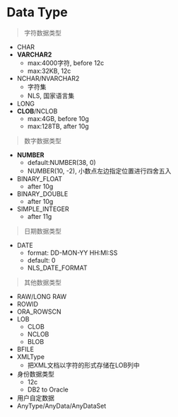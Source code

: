 # Data Type

> 字符数据类型

- CHAR
- **VARCHAR2**
  - max:4000字符, before 12c
  - max:32KB, 12c
- NCHAR/NVARCHAR2
  - 字符集
  - NLS, 国家语言集
- LONG
- **CLOB**/NCLOB
  - max:4GB, before 10g
  - max:128TB, after 10g

> 数字数据类型

- **NUMBER**
  - default:NUMBER(38, 0)
  - NUMBER(10, -2), 小数点左边指定位置进行四舍五入
- BINARY_FLOAT
  - after 10g
- BINARY_DOUBLE
  - after 10g
- SIMPLE_INTEGER
  - after 11g

> 日期数据类型

- DATE
  - format: DD-MON-YY HH:MI:SS
  - default: 0
  - NLS_DATE_FORMAT

> 其他数据类型

- RAW/LONG RAW
- ROWID
- ORA_ROWSCN
- LOB
  - CLOB
  - NCLOB
  - BLOB
- BFILE
- XMLType
  - 把XML文档以字符的形式存储在LOB列中
- 身份数据类型
  - 12c
  - DB2 to Oracle
- 用户自定数据
- AnyType/AnyData/AnyDataSet



